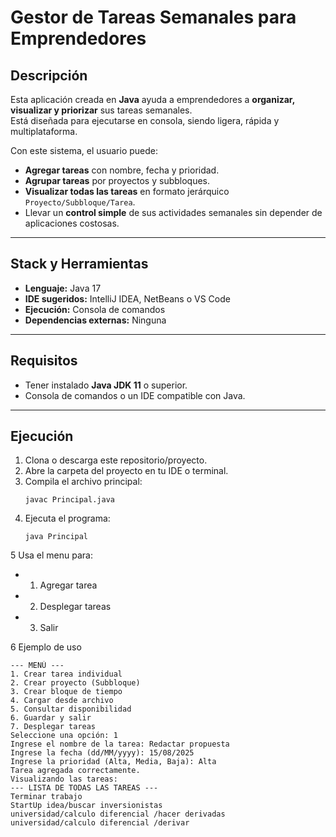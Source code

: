 #  Gestor de Tareas Semanales para Emprendedores

##  Descripción
Esta aplicación creada en **Java** ayuda a emprendedores a **organizar, visualizar y priorizar** sus tareas semanales.  
Está diseñada para ejecutarse en consola, siendo ligera, rápida y multiplataforma.

Con este sistema, el usuario puede:
- **Agregar tareas** con nombre, fecha y prioridad.
- **Agrupar tareas** por proyectos y subbloques.
- **Visualizar todas las tareas** en formato jerárquico `Proyecto/Subbloque/Tarea`.
- Llevar un **control simple** de sus actividades semanales sin depender de aplicaciones costosas.

---

## Stack y Herramientas
- **Lenguaje:** Java 17  
- **IDE sugeridos:** IntelliJ IDEA, NetBeans o VS Code  
- **Ejecución:** Consola de comandos  
- **Dependencias externas:** Ninguna

---

##  Requisitos
- Tener instalado **Java JDK 11** o superior.
- Consola de comandos o un IDE compatible con Java.

---

## Ejecución
1. Clona o descarga este repositorio/proyecto.
2. Abre la carpeta del proyecto en tu IDE o terminal.
3. Compila el archivo principal:
   ```
   javac Principal.java
4. Ejecuta el programa:
   ```
   java Principal
5 Usa el menu para:
  - 1. Agregar tarea

  - 2. Desplegar tareas
 
  - 3. Salir

6 Ejemplo de uso 

```
--- MENÚ ---
1. Crear tarea individual
2. Crear proyecto (Subbloque)
3. Crear bloque de tiempo
4. Cargar desde archivo
5. Consultar disponibilidad
6. Guardar y salir
7. Desplegar tareas
Seleccione una opción: 1
Ingrese el nombre de la tarea: Redactar propuesta
Ingrese la fecha (dd/MM/yyyy): 15/08/2025
Ingrese la prioridad (Alta, Media, Baja): Alta
Tarea agregada correctamente.
Visualizando las tareas:
--- LISTA DE TODAS LAS TAREAS ---
Terminar trabajo
StartUp idea/buscar inversionistas
universidad/calculo diferencial /hacer derivadas
universidad/calculo diferencial /derivar


